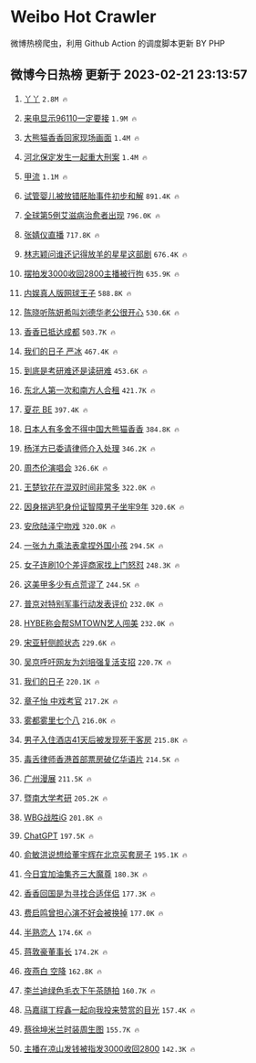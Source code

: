# Weibo Hot Crawler 



微博热榜爬虫，利用 Github Action 的调度脚本更新 BY PHP 


## 微博今日热榜 更新于 2023-02-21 23:13:57 
1. [丫丫](https://s.weibo.com/weibo?q=%E4%B8%AB%E4%B8%AB&t=31&band_rank=1&Refer=top) `2.8M 🔥` 

1. [来电显示96110一定要接](https://s.weibo.com/weibo?q=%23%E6%9D%A5%E7%94%B5%E6%98%BE%E7%A4%BA96110%E4%B8%80%E5%AE%9A%E8%A6%81%E6%8E%A5%23&t=31&band_rank=2&Refer=top) `1.9M 🔥` 

1. [大熊猫香香回家现场画面](https://s.weibo.com/weibo?q=%23%E5%A4%A7%E7%86%8A%E7%8C%AB%E9%A6%99%E9%A6%99%E5%9B%9E%E5%AE%B6%E7%8E%B0%E5%9C%BA%E7%94%BB%E9%9D%A2%23&t=31&band_rank=3&Refer=top) `1.4M 🔥` 

1. [河北保定发生一起重大刑案](https://s.weibo.com/weibo?q=%23%E6%B2%B3%E5%8C%97%E4%BF%9D%E5%AE%9A%E5%8F%91%E7%94%9F%E4%B8%80%E8%B5%B7%E9%87%8D%E5%A4%A7%E5%88%91%E6%A1%88%23&t=31&band_rank=4&Refer=top) `1.4M 🔥` 

1. [甲流](https://s.weibo.com/weibo?q=%E7%94%B2%E6%B5%81&t=31&band_rank=5&Refer=top) `1.1M 🔥` 

1. [试管婴儿被放错胚胎事件初步和解](https://s.weibo.com/weibo?q=%23%E8%AF%95%E7%AE%A1%E5%A9%B4%E5%84%BF%E8%A2%AB%E6%94%BE%E9%94%99%E8%83%9A%E8%83%8E%E4%BA%8B%E4%BB%B6%E5%88%9D%E6%AD%A5%E5%92%8C%E8%A7%A3%23&t=31&band_rank=6&Refer=top) `891.4K 🔥` 

1. [全球第5例艾滋病治愈者出现](https://s.weibo.com/weibo?q=%23%E5%85%A8%E7%90%83%E7%AC%AC5%E4%BE%8B%E8%89%BE%E6%BB%8B%E7%97%85%E6%B2%BB%E6%84%88%E8%80%85%E5%87%BA%E7%8E%B0%23&t=31&band_rank=7&Refer=top) `796.0K 🔥` 

1. [张婧仪直播](https://s.weibo.com/weibo?q=%23%E5%BC%A0%E5%A9%A7%E4%BB%AA%E7%9B%B4%E6%92%AD%23&t=31&band_rank=8&Refer=top) `717.8K 🔥` 

1. [林志颖问谁还记得放羊的星星这部剧](https://s.weibo.com/weibo?q=%23%E6%9E%97%E5%BF%97%E9%A2%96%E9%97%AE%E8%B0%81%E8%BF%98%E8%AE%B0%E5%BE%97%E6%94%BE%E7%BE%8A%E7%9A%84%E6%98%9F%E6%98%9F%E8%BF%99%E9%83%A8%E5%89%A7%23&t=31&band_rank=9&Refer=top) `676.4K 🔥` 

1. [摆拍发3000收回2800主播被行拘](https://s.weibo.com/weibo?q=%23%E6%91%86%E6%8B%8D%E5%8F%913000%E6%94%B6%E5%9B%9E2800%E4%B8%BB%E6%92%AD%E8%A2%AB%E8%A1%8C%E6%8B%98%23&t=31&band_rank=10&Refer=top) `635.9K 🔥` 

1. [内娱真人版网球王子](https://s.weibo.com/weibo?q=%23%E5%86%85%E5%A8%B1%E7%9C%9F%E4%BA%BA%E7%89%88%E7%BD%91%E7%90%83%E7%8E%8B%E5%AD%90%23&t=31&band_rank=11&Refer=top) `588.8K 🔥` 

1. [陈晓听陈妍希叫刘德华老公很开心](https://s.weibo.com/weibo?q=%23%E9%99%88%E6%99%93%E5%90%AC%E9%99%88%E5%A6%8D%E5%B8%8C%E5%8F%AB%E5%88%98%E5%BE%B7%E5%8D%8E%E8%80%81%E5%85%AC%E5%BE%88%E5%BC%80%E5%BF%83%23&t=31&band_rank=12&Refer=top) `530.6K 🔥` 

1. [香香已抵达成都](https://s.weibo.com/weibo?q=%23%E9%A6%99%E9%A6%99%E5%B7%B2%E6%8A%B5%E8%BE%BE%E6%88%90%E9%83%BD%23&t=31&band_rank=13&Refer=top) `503.7K 🔥` 

1. [我们的日子 严冰](https://s.weibo.com/weibo?q=%E6%88%91%E4%BB%AC%E7%9A%84%E6%97%A5%E5%AD%90%20%E4%B8%A5%E5%86%B0&t=31&band_rank=14&Refer=top) `467.4K 🔥` 

1. [到底是考研难还是读研难](https://s.weibo.com/weibo?q=%23%E5%88%B0%E5%BA%95%E6%98%AF%E8%80%83%E7%A0%94%E9%9A%BE%E8%BF%98%E6%98%AF%E8%AF%BB%E7%A0%94%E9%9A%BE%23&t=31&band_rank=15&Refer=top) `453.6K 🔥` 

1. [东北人第一次和南方人合租](https://s.weibo.com/weibo?q=%23%E4%B8%9C%E5%8C%97%E4%BA%BA%E7%AC%AC%E4%B8%80%E6%AC%A1%E5%92%8C%E5%8D%97%E6%96%B9%E4%BA%BA%E5%90%88%E7%A7%9F%23&t=31&band_rank=16&Refer=top) `421.7K 🔥` 

1. [夏花 BE](https://s.weibo.com/weibo?q=%E5%A4%8F%E8%8A%B1%20BE&t=31&band_rank=17&Refer=top) `397.4K 🔥` 

1. [日本人有多舍不得中国大熊猫香香](https://s.weibo.com/weibo?q=%23%E6%97%A5%E6%9C%AC%E4%BA%BA%E6%9C%89%E5%A4%9A%E8%88%8D%E4%B8%8D%E5%BE%97%E4%B8%AD%E5%9B%BD%E5%A4%A7%E7%86%8A%E7%8C%AB%E9%A6%99%E9%A6%99%23&t=31&band_rank=18&Refer=top) `384.8K 🔥` 

1. [杨洋方已委请律师介入处理](https://s.weibo.com/weibo?q=%23%E6%9D%A8%E6%B4%8B%E6%96%B9%E5%B7%B2%E5%A7%94%E8%AF%B7%E5%BE%8B%E5%B8%88%E4%BB%8B%E5%85%A5%E5%A4%84%E7%90%86%23&t=31&band_rank=19&Refer=top) `346.2K 🔥` 

1. [周杰伦演唱会](https://s.weibo.com/weibo?q=%23%E5%91%A8%E6%9D%B0%E4%BC%A6%E6%BC%94%E5%94%B1%E4%BC%9A%23&t=31&band_rank=20&Refer=top) `326.6K 🔥` 

1. [王楚钦花在混双时间非常多](https://s.weibo.com/weibo?q=%23%E7%8E%8B%E6%A5%9A%E9%92%A6%E8%8A%B1%E5%9C%A8%E6%B7%B7%E5%8F%8C%E6%97%B6%E9%97%B4%E9%9D%9E%E5%B8%B8%E5%A4%9A%23&t=31&band_rank=21&Refer=top) `322.0K 🔥` 

1. [因身揣逃犯身份证智障男子坐牢9年](https://s.weibo.com/weibo?q=%23%E5%9B%A0%E8%BA%AB%E6%8F%A3%E9%80%83%E7%8A%AF%E8%BA%AB%E4%BB%BD%E8%AF%81%E6%99%BA%E9%9A%9C%E7%94%B7%E5%AD%90%E5%9D%90%E7%89%A29%E5%B9%B4%23&t=31&band_rank=22&Refer=top) `320.6K 🔥` 

1. [安欣陆泽宁吻戏](https://s.weibo.com/weibo?q=%23%E5%AE%89%E6%AC%A3%E9%99%86%E6%B3%BD%E5%AE%81%E5%90%BB%E6%88%8F%23&t=31&band_rank=23&Refer=top) `320.0K 🔥` 

1. [一张九九乘法表拿捏外国小孩](https://s.weibo.com/weibo?q=%23%E4%B8%80%E5%BC%A0%E4%B9%9D%E4%B9%9D%E4%B9%98%E6%B3%95%E8%A1%A8%E6%8B%BF%E6%8D%8F%E5%A4%96%E5%9B%BD%E5%B0%8F%E5%AD%A9%23&t=31&band_rank=24&Refer=top) `294.5K 🔥` 

1. [女子连刷10个差评商家找上门怒怼](https://s.weibo.com/weibo?q=%23%E5%A5%B3%E5%AD%90%E8%BF%9E%E5%88%B710%E4%B8%AA%E5%B7%AE%E8%AF%84%E5%95%86%E5%AE%B6%E6%89%BE%E4%B8%8A%E9%97%A8%E6%80%92%E6%80%BC%23&t=31&band_rank=25&Refer=top) `248.3K 🔥` 

1. [这美甲多少有点荒谬了](https://s.weibo.com/weibo?q=%23%E8%BF%99%E7%BE%8E%E7%94%B2%E5%A4%9A%E5%B0%91%E6%9C%89%E7%82%B9%E8%8D%92%E8%B0%AC%E4%BA%86%23&t=31&band_rank=26&Refer=top) `244.5K 🔥` 

1. [普京对特别军事行动发表评价](https://s.weibo.com/weibo?q=%23%E6%99%AE%E4%BA%AC%E5%AF%B9%E7%89%B9%E5%88%AB%E5%86%9B%E4%BA%8B%E8%A1%8C%E5%8A%A8%E5%8F%91%E8%A1%A8%E8%AF%84%E4%BB%B7%23&t=31&band_rank=27&Refer=top) `232.0K 🔥` 

1. [HYBE称会帮SMTOWN艺人闯美](https://s.weibo.com/weibo?q=%23HYBE%E7%A7%B0%E4%BC%9A%E5%B8%AESMTOWN%E8%89%BA%E4%BA%BA%E9%97%AF%E7%BE%8E%23&t=31&band_rank=28&Refer=top) `232.0K 🔥` 

1. [宋亚轩侧颜状态](https://s.weibo.com/weibo?q=%23%E5%AE%8B%E4%BA%9A%E8%BD%A9%E4%BE%A7%E9%A2%9C%E7%8A%B6%E6%80%81%23&t=31&band_rank=29&Refer=top) `229.6K 🔥` 

1. [吴京呼吁网友为刘培强复活支招](https://s.weibo.com/weibo?q=%23%E5%90%B4%E4%BA%AC%E5%91%BC%E5%90%81%E7%BD%91%E5%8F%8B%E4%B8%BA%E5%88%98%E5%9F%B9%E5%BC%BA%E5%A4%8D%E6%B4%BB%E6%94%AF%E6%8B%9B%23&t=31&band_rank=30&Refer=top) `220.7K 🔥` 

1. [我们的日子](https://s.weibo.com/weibo?q=%E6%88%91%E4%BB%AC%E7%9A%84%E6%97%A5%E5%AD%90&t=31&band_rank=31&Refer=top) `220.1K 🔥` 

1. [章子怡 中戏考官](https://s.weibo.com/weibo?q=%E7%AB%A0%E5%AD%90%E6%80%A1%20%E4%B8%AD%E6%88%8F%E8%80%83%E5%AE%98&t=31&band_rank=32&Refer=top) `217.2K 🔥` 

1. [雾都雾里七个八](https://s.weibo.com/weibo?q=%23%E9%9B%BE%E9%83%BD%E9%9B%BE%E9%87%8C%E4%B8%83%E4%B8%AA%E5%85%AB%23&t=31&band_rank=33&Refer=top) `216.0K 🔥` 

1. [男子入住酒店41天后被发现死于客房](https://s.weibo.com/weibo?q=%23%E7%94%B7%E5%AD%90%E5%85%A5%E4%BD%8F%E9%85%92%E5%BA%9741%E5%A4%A9%E5%90%8E%E8%A2%AB%E5%8F%91%E7%8E%B0%E6%AD%BB%E4%BA%8E%E5%AE%A2%E6%88%BF%23&t=31&band_rank=34&Refer=top) `215.8K 🔥` 

1. [毒舌律师香港首部票房破亿华语片](https://s.weibo.com/weibo?q=%23%E6%AF%92%E8%88%8C%E5%BE%8B%E5%B8%88%E9%A6%99%E6%B8%AF%E9%A6%96%E9%83%A8%E7%A5%A8%E6%88%BF%E7%A0%B4%E4%BA%BF%E5%8D%8E%E8%AF%AD%E7%89%87%23&t=31&band_rank=35&Refer=top) `214.5K 🔥` 

1. [广州漫展](https://s.weibo.com/weibo?q=%E5%B9%BF%E5%B7%9E%E6%BC%AB%E5%B1%95&t=31&band_rank=36&Refer=top) `211.5K 🔥` 

1. [暨南大学考研](https://s.weibo.com/weibo?q=%E6%9A%A8%E5%8D%97%E5%A4%A7%E5%AD%A6%E8%80%83%E7%A0%94&t=31&band_rank=37&Refer=top) `205.2K 🔥` 

1. [WBG战胜iG](https://s.weibo.com/weibo?q=%23WBG%E6%88%98%E8%83%9CiG%23&t=31&band_rank=38&Refer=top) `201.8K 🔥` 

1. [ChatGPT](https://s.weibo.com/weibo?q=ChatGPT&t=31&band_rank=39&Refer=top) `197.5K 🔥` 

1. [俞敏洪说想给董宇辉在北京买套房子](https://s.weibo.com/weibo?q=%23%E4%BF%9E%E6%95%8F%E6%B4%AA%E8%AF%B4%E6%83%B3%E7%BB%99%E8%91%A3%E5%AE%87%E8%BE%89%E5%9C%A8%E5%8C%97%E4%BA%AC%E4%B9%B0%E5%A5%97%E6%88%BF%E5%AD%90%23&t=31&band_rank=40&Refer=top) `195.1K 🔥` 

1. [今日宜加油集齐三大魔尊](https://s.weibo.com/weibo?q=%23%E4%BB%8A%E6%97%A5%E5%AE%9C%E5%8A%A0%E6%B2%B9%E9%9B%86%E9%BD%90%E4%B8%89%E5%A4%A7%E9%AD%94%E5%B0%8A%23&t=31&band_rank=41&Refer=top) `180.3K 🔥` 

1. [香香回国是为寻找合适伴侣](https://s.weibo.com/weibo?q=%23%E9%A6%99%E9%A6%99%E5%9B%9E%E5%9B%BD%E6%98%AF%E4%B8%BA%E5%AF%BB%E6%89%BE%E5%90%88%E9%80%82%E4%BC%B4%E4%BE%A3%23&t=31&band_rank=42&Refer=top) `177.3K 🔥` 

1. [费启鸣曾担心演不好会被换掉](https://s.weibo.com/weibo?q=%23%E8%B4%B9%E5%90%AF%E9%B8%A3%E6%9B%BE%E6%8B%85%E5%BF%83%E6%BC%94%E4%B8%8D%E5%A5%BD%E4%BC%9A%E8%A2%AB%E6%8D%A2%E6%8E%89%23&t=31&band_rank=43&Refer=top) `177.0K 🔥` 

1. [半熟恋人](https://s.weibo.com/weibo?q=%E5%8D%8A%E7%86%9F%E6%81%8B%E4%BA%BA&t=31&band_rank=44&Refer=top) `174.6K 🔥` 

1. [蒋敦豪董事长](https://s.weibo.com/weibo?q=%E8%92%8B%E6%95%A6%E8%B1%AA%E8%91%A3%E4%BA%8B%E9%95%BF&t=31&band_rank=45&Refer=top) `174.2K 🔥` 

1. [夜燕白 空降](https://s.weibo.com/weibo?q=%E5%A4%9C%E7%87%95%E7%99%BD%20%E7%A9%BA%E9%99%8D&t=31&band_rank=46&Refer=top) `162.8K 🔥` 

1. [李兰迪绿色毛衣下午茶随拍](https://s.weibo.com/weibo?q=%23%E6%9D%8E%E5%85%B0%E8%BF%AA%E7%BB%BF%E8%89%B2%E6%AF%9B%E8%A1%A3%E4%B8%8B%E5%8D%88%E8%8C%B6%E9%9A%8F%E6%8B%8D%23&t=31&band_rank=47&Refer=top) `160.7K 🔥` 

1. [马嘉祺丁程鑫一起向我投来赞赏的目光](https://s.weibo.com/weibo?q=%23%E9%A9%AC%E5%98%89%E7%A5%BA%E4%B8%81%E7%A8%8B%E9%91%AB%E4%B8%80%E8%B5%B7%E5%90%91%E6%88%91%E6%8A%95%E6%9D%A5%E8%B5%9E%E8%B5%8F%E7%9A%84%E7%9B%AE%E5%85%89%23&t=31&band_rank=48&Refer=top) `157.4K 🔥` 

1. [蔡徐坤米兰时装周生图](https://s.weibo.com/weibo?q=%23%E8%94%A1%E5%BE%90%E5%9D%A4%E7%B1%B3%E5%85%B0%E6%97%B6%E8%A3%85%E5%91%A8%E7%94%9F%E5%9B%BE%23&t=31&band_rank=49&Refer=top) `155.7K 🔥` 

1. [主播在凉山发钱被指发3000收回2800](https://s.weibo.com/weibo?q=%23%E4%B8%BB%E6%92%AD%E5%9C%A8%E5%87%89%E5%B1%B1%E5%8F%91%E9%92%B1%E8%A2%AB%E6%8C%87%E5%8F%913000%E6%94%B6%E5%9B%9E2800%23&t=31&band_rank=50&Refer=top) `142.3K 🔥` 

